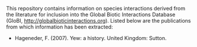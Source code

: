This repository contains information on species interactions derived from the literature for inclusion into the Global Biotic Interactions Database (GloBI, http://globalbioticinteractions.org). Listed below are the publications from which information has been extracted:

* Hageneder, F. (2007). Yew: a history. United Kingdom: Sutton.
